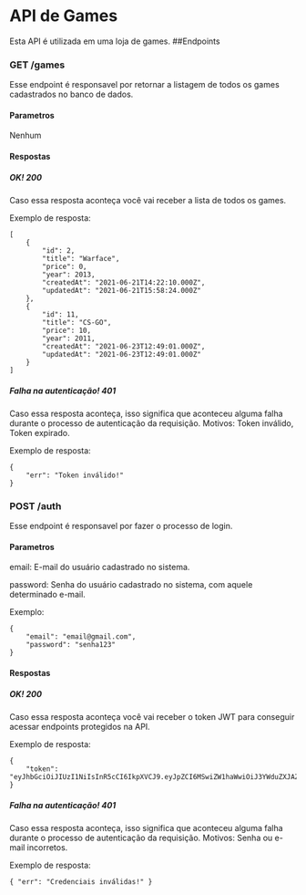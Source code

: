 # API de Games

Esta API é utilizada em uma loja de games.
##Endpoints
### GET /games
Esse endpoint é responsavel por retornar a listagem de todos os games cadastrados no banco de dados.
#### Parametros
Nenhum
#### Respostas
##### OK! 200
Caso essa resposta aconteça você vai receber a lista de todos os games. 

Exemplo de resposta:
```
[
    {
        "id": 2,
        "title": "Warface",
        "price": 0,
        "year": 2013,
        "createdAt": "2021-06-21T14:22:10.000Z",
        "updatedAt": "2021-06-21T15:58:24.000Z"
    },
    {
        "id": 11,
        "title": "CS-GO",
        "price": 10,
        "year": 2011,
        "createdAt": "2021-06-23T12:49:01.000Z",
        "updatedAt": "2021-06-23T12:49:01.000Z"
    }
]
```
##### Falha na autenticação! 401
Caso essa resposta aconteça, isso significa que aconteceu alguma falha durante o processo de autenticação da requisição. Motivos: Token inválido, Token expirado.

Exemplo de resposta:
```
{
    "err": "Token inválido!"
}
```

### POST /auth
Esse endpoint é responsavel por fazer o processo de login.
#### Parametros
email: E-mail do usuário cadastrado no sistema.

password: Senha do usuário cadastrado no sistema, com aquele determinado e-mail.

Exemplo:
```
{
	"email": "email@gmail.com",
	"password": "senha123"
}
```
#### Respostas
##### OK! 200
Caso essa resposta aconteça você vai receber o token JWT para conseguir acessar endpoints protegidos na API. 

Exemplo de resposta:
```
{
    "token": "eyJhbGciOiJIUzI1NiIsInR5cCI6IkpXVCJ9.eyJpZCI6MSwiZW1haWwiOiJ3YWduZXJAZW1haWwuY29tIiwiaWF0IjoxNjI0NDUzMTgwLCJleHAiOjE2MjQ2MjU5ODB9.YzZx9VS1rwbnrWNZFGjpZH8ImO3QjEGO4mgfWnNyO_Q"
}
```
##### Falha na autenticação! 401
Caso essa resposta aconteça, isso significa que aconteceu alguma falha durante o processo de autenticação da requisição. Motivos: Senha ou e-mail incorretos.

Exemplo de resposta:
```
{ "err": "Credenciais inválidas!" }
```
